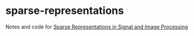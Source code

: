 # sparse-representations 

Notes and code for [Sparse Representations in Signal and Image Processing](https://www.edx.org/professional-certificate/israelx-sparse-representations-from-theory-to-practice)

